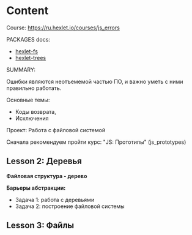 # Content

Course: https://ru.hexlet.io/courses/js_errors

PACKAGES docs:

* [hexlet-fs](https://github.com/hexlet-components/js-fs/tree/master/docs)
* [hexlet-trees](https://github.com/hexlet-components/js-trees/tree/master/docs)

SUMMARY:

Ошибки являются неотъемемой частью ПО, и важно уметь с ними правильно работать.

Основные темы:
* Коды возврата,
* Исключения

Проект: Работа с файловой системой

Сначала рекомендуем пройти курс: "JS: Прототипы" (js_prototypes)

## Lesson 2: Деревья

__Файловая структура - дерево__

__Барьеры абстракции:__
* Задача 1: работа с деревьями
* Задача 2: построение файловой системы

## Lesson 3: Файлы
